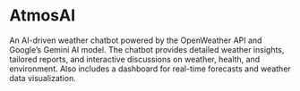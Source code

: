 # AtmosAI
An AI-driven weather chatbot powered by the OpenWeather API and Google’s Gemini AI model. The chatbot provides detailed weather insights, tailored reports, and interactive discussions on weather, health, and environment. Also includes a dashboard for real-time forecasts and weather data visualization.
